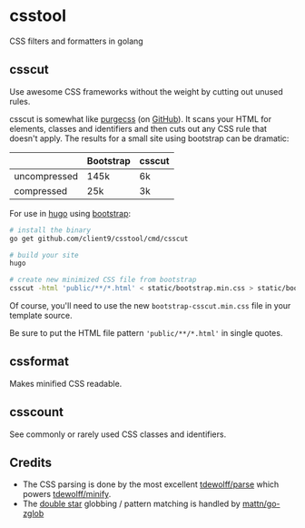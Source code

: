 # csstool
CSS filters and formatters in golang

## csscut 

Use awesome CSS frameworks without the weight by cutting out unused rules.

csscut is somewhat like [purgecss](https://www.purgecss.com) (on [GitHub](https://github.com/FullHuman/purgecss)).  It scans your HTML for elements, classes and identifiers and then cuts out any CSS rule that doesn't apply.   The results for a small site using bootstrap can be dramatic:

|                | Bootstrap | csscut |
|----------------|-----------|--------|
| uncompressed   |   145k    |   6k   |
| compressed     |    25k    |   3k   |


For use in [hugo](https://gohugo.io) using [bootstrap](https://getbootstrap.com):

```bash
# install the binary
go get github.com/client9/csstool/cmd/csscut

# build your site
hugo

# create new minimized CSS file from bootstrap
csscut -html 'public/**/*.html' < static/bootstrap.min.css > static/bootstrap-csscut.min.css
```

Of course, you'll need to use the new `bootstrap-csscut.min.css` file in your template source.

Be sure to put the HTML file pattern `'public/**/*.html'` in single quotes.

## cssformat 

Makes minified CSS readable.


## csscount

See commonly or rarely used CSS classes and identifiers.

## Credits

* The CSS parsing is done by the most excellent [tdewolff/parse](https://github.com/tdewolff/parse) which powers [tdewolff/minify](https://github.com/tdewolff/minify).
* The [double star](https://www.client9.com/golang-globs-and-the--double-star-glob-operator/) globbing / pattern matching is handled by [mattn/go-zglob](https://github.com/mattn/go-zglob)


